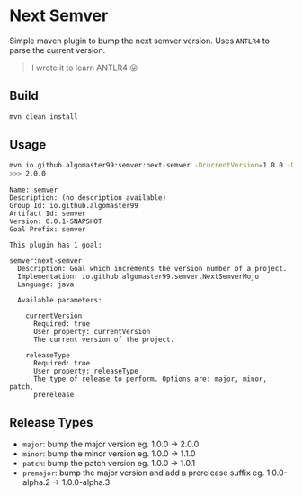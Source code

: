 # Next Semver

Simple maven plugin to bump the next semver version. Uses `ANTLR4` to parse
the current version.

> I wrote it to learn ANTLR4 :stuck_out_tongue:

## Build

```bash
mvn clean install
```

## Usage

```bash
mvn io.github.algomaster99:semver:next-semver -DcurrentVersion=1.0.0 -DreleaseType=major
>>> 2.0.0
```

```
Name: semver
Description: (no description available)
Group Id: io.github.algomaster99
Artifact Id: semver
Version: 0.0.1-SNAPSHOT
Goal Prefix: semver

This plugin has 1 goal:

semver:next-semver
  Description: Goal which increments the version number of a project.
  Implementation: io.github.algomaster99.semver.NextSemverMojo
  Language: java

  Available parameters:

    currentVersion
      Required: true
      User property: currentVersion
      The current version of the project.

    releaseType
      Required: true
      User property: releaseType
      The type of release to perform. Options are: major, minor, patch,
      prerelease
```

## Release Types

- `major`: bump the major version eg. 1.0.0 -> 2.0.0
- `minor`: bump the minor version eg. 1.0.0 -> 1.1.0
- `patch`: bump the patch version eg. 1.0.0 -> 1.0.1
- `premajor`: bump the major version and add a prerelease suffix eg. 1.0.0-alpha.2 -> 1.0.0-alpha.3
